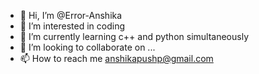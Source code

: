 - 👋 Hi, I’m @Error-Anshika
- 👀 I’m interested in coding
- 🌱 I’m currently learning c++ and python simultaneously 
- 💞️ I’m looking to collaborate on ...
- 📫 How to reach me anshikapushp@gmail.com 

<!---
Error-Anshika/Error-Anshika is a ✨ special ✨ repository because its `README.md` (this file) appears on your GitHub profile.
You can click the Preview link to take a look at your changes.
--->
